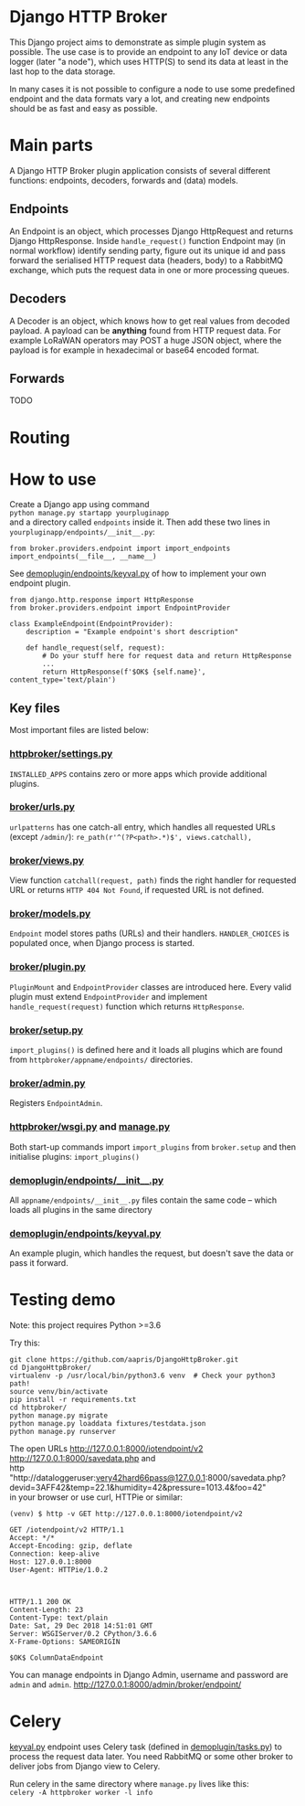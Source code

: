 # Django HTTP Broker

This Django project aims to demonstrate as simple plugin system as possible.
The use case is to provide an endpoint to any IoT device or data logger 
(later "a node"),  which uses HTTP(S) to send its data at least in the last 
hop to the data storage.

In many cases it is not possible to configure a node to use some predefined 
endpoint and the data formats vary a lot, and creating new endpoints should
be as fast and easy as possible. 

# Main parts

A Django HTTP Broker plugin application consists of several different functions: 
endpoints, decoders, forwards and (data) models.

## Endpoints

An Endpoint is an object, which processes Django HttpRequest and returns
Django HttpResponse. Inside `handle_request()` function Endpoint may 
(in normal workflow) identify sending party, figure out its unique id 
and pass forward the serialised HTTP request data (headers, body) to
a RabbitMQ exchange, which puts the request data in one or more 
processing queues.

## Decoders

A Decoder is an object, which knows how to get real values from 
decoded payload. A payload can be **anything** found from HTTP request
data. For example LoRaWAN operators may POST a huge JSON object, where 
the payload is for example in hexadecimal or base64 encoded format.

## Forwards

TODO

# Routing




# How to use

Create a Django app using command  
`python manage.py startapp yourpluginapp`  
and a directory called `endpoints` inside it.
Then add these two lines in `yourpluginapp/endpoints/__init__.py`:
```
from broker.providers.endpoint import import_endpoints
import_endpoints(__file__, __name__)
```


See
[demoplugin/endpoints/keyval.py](httpbroker/demoplugin/endpoints/keyval.py) 
of how to implement your own endpoint plugin.

```
from django.http.response import HttpResponse
from broker.providers.endpoint import EndpointProvider

class ExampleEndpoint(EndpointProvider):
    description = "Example endpoint's short description"

    def handle_request(self, request):
        # Do your stuff here for request data and return HttpResponse
        ...        
        return HttpResponse(f'$OK$ {self.name}', content_type='text/plain')

```

## Key files

Most important files are listed below:

### [httpbroker/settings.py](httpbroker/httpbroker/settings.py)
`INSTALLED_APPS` contains zero or more apps which provide additional plugins.

### [broker/urls.py](httpbroker/broker/urls.py)
`urlpatterns` has one catch-all entry, which handles all requested URLs 
(except `/admin/`):
`re_path(r'^(?P<path>.*)$', views.catchall),`

### [broker/views.py](httpbroker/broker/views.py)
View function `catchall(request, path)` finds the right handler for
requested URL or returns `HTTP 404 Not Found`, 
if requested URL is not defined.  

### [broker/models.py](httpbroker/broker/models.py)
`Endpoint` model stores paths (URLs) and their handlers. 
`HANDLER_CHOICES` is populated once, when Django process is started.

### [broker/plugin.py](httpbroker/broker/endpoint.py)
`PluginMount` and  `EndpointProvider` classes are introduced here.
Every valid plugin must extend `EndpointProvider` and implement 
`handle_request(request)` function which returns `HttpResponse`.

### [broker/setup.py](httpbroker/broker/setup.py)
`import_plugins()` is defined here and it loads all 
plugins which are found from `httpbroker/appname/endpoints/` directories.

### [broker/admin.py](httpbroker/broker/admin.py)
Registers `EndpointAdmin`.

### [httpbroker/wsgi.py](httpbroker/httpbroker/wsgi.py) and [manage.py](httpbroker/manage.py) 
Both start-up commands import `import_plugins` from `broker.setup`
and then initialise plugins: `import_plugins()`

### [demoplugin/endpoints/\_\_init\_\_.py](httpbroker/demoplugin/endpoints/__init__.py)
All `appname/endpoints/__init__.py` files contain the same code – which loads 
all plugins in the same directory

### [demoplugin/endpoints/keyval.py](httpbroker/demoplugin/endpoints/keyval.py)
An example plugin, which handles the request, but doesn't save 
the data or pass it forward.

# Testing demo

Note: this project requires Python >=3.6

Try this:

```
git clone https://github.com/aapris/DjangoHttpBroker.git
cd DjangoHttpBroker/
virtualenv -p /usr/local/bin/python3.6 venv  # Check your python3 path!
source venv/bin/activate
pip install -r requirements.txt 
cd httpbroker/
python manage.py migrate
python manage.py loaddata fixtures/testdata.json 
python manage.py runserver
```

The open URLs 
http://127.0.0.1:8000/iotendpoint/v2  
http://127.0.0.1:8000/savedata.php and  
http "http://dataloggeruser:very42hard66pass@127.0.0.1:8000/savedata.php?devid=3AFF42&temp=22.1&humidity=42&pressure=1013.4&foo=42"  
in your browser or use curl, HTTPie or similar:

```
(venv) $ http -v GET http://127.0.0.1:8000/iotendpoint/v2

GET /iotendpoint/v2 HTTP/1.1
Accept: */*
Accept-Encoding: gzip, deflate
Connection: keep-alive
Host: 127.0.0.1:8000
User-Agent: HTTPie/1.0.2



HTTP/1.1 200 OK
Content-Length: 23
Content-Type: text/plain
Date: Sat, 29 Dec 2018 14:51:01 GMT
Server: WSGIServer/0.2 CPython/3.6.6
X-Frame-Options: SAMEORIGIN

$OK$ ColumnDataEndpoint
```
You can manage endpoints in Django Admin, username and password are `admin` and `admin`.
http://127.0.0.1:8000/admin/broker/endpoint/

# Celery

[keyval.py](httpbroker/demoplugin/endpoints/keyval.py) endpoint uses
Celery task (defined in
[demoplugin/tasks.py](httpbroker/demoplugin/tasks.py))
to process the request data later. You need RabbitMQ or some other broker 
to deliver jobs from Django view to Celery.

Run celery in the same directory where `manage.py` lives like this:  
`celery -A httpbroker worker -l info`
